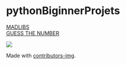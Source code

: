 # pythonBiginnerProjets

[MADLIBS](madlibs)  
[GUESS THE NUMBER](guessTheNumber)  

<a href = "https://github.com/devil-prog/pythonBiginnerProjets/graphs/contributors">
  <img src = "https://contrib.rocks/preview?repo=devil-prog%2FpythonBiginnerProjets"/>
</a>

Made with [contributors-img](https://contrib.rocks).
